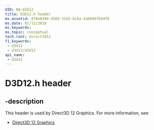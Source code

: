 ```yaml
---
UID: NA:d3d12
title: D3D12.h header
ms.assetid: d78e8d49-4569-31b5-bcba-4ab046fb94f0
ms.date: 01/11/2019
ms.keywords: 
ms.topic: conceptual
tech.root: direct3d12
f1_keywords:
 - d3d12
 - d3d12/d3d12
api_name:
 - d3d12
---
```


# D3D12.h header


## -description

This header is used by Direct3D 12 Graphics. For more information, see:

- [Direct3D 12 Graphics](../_direct3d12/index.md)

